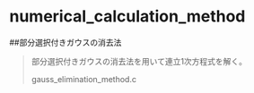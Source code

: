 numerical_calculation_method
============================

##部分選択付きガウスの消去法
<blockquote>
<p>部分選択付きガウスの消去法を用いて連立1次方程式を解く。</p>
gauss_elimination_method.c
</blockquote>
